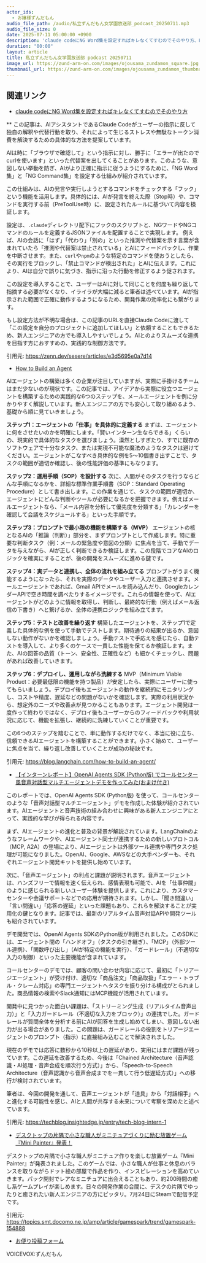 ```yaml
---
actor_ids:
  - お嬢様ずんだもん
audio_file_path: /audio/私立ずんだもん女学園放送部_podcast_20250711.mp3
audio_file_size: 0
date: 2025-07-11 05:00:00 +0900
description: 'claude codeにNG Word集を設定すればキレなくてすむのでそのやり方、How to Build an Agent、【インターンレポート】OpenAI Agents SDK (Python版) でコールセンター風音声対話型マルチエージェントデモを作ってみた(おまけ付き)、デスクトップの片隅で小さな職人がミニチュアづくりに励む放置ゲーム『Mini Painter』発表！'
duration: "00:00"
layout: article
title: 私立ずんだもん女学園放送部 podcast 20250711
image_url: https://zund-arm-on.com/images/ojousama_zundamon_square.jpg
thumbnail_url: https://zund-arm-on.com/images/ojousama_zundamon_thumbnail.jpg
---
```


## 関連リンク


- [claude codeにNG Word集を設定すればキレなくてすむのでそのやり方](https://zenn.dev/sesere/articles/e3d5695e0a7d14)  

**
この記事は、AIアシスタントであるClaude Codeがユーザーの指示に反して独自の解釈や代替行動を取り、それによって生じるストレスや無駄なトークン消費を解決するための具体的な方法を提案しています。

AIは時に「ブラウザで確認して」という指示に対し、勝手に「エラーが出たのでcurlを使います」といった代替案を出してくることがあります。このような、意図しない挙動を防ぎ、AIがより正確に指示に従うようにするために、「NG Word集」と「NG Command集」を設定する仕組みが紹介されています。

この仕組みは、AIの発言や実行しようとするコマンドをチェックする「フック」という機能を活用します。具体的には、AIが発言を終えた際（Stop時）や、コマンドを実行する前（PreToolUse時）に、設定されたルールに基づいて内容を検証します。

設定は、`.claude`ディレクトリ配下にフックのスクリプトと、NGワードやNGコマンドのルールを定義するJSONファイルを配置することで実現します。
例えば、AIの会話に「はず」「代わり」「別の」といった推測や代替案を示す言葉が含まれていたら「推測や代替案は禁止されている」とAIにフィードバックし、作業を中断させます。また、`curl`や`npm`のような特定のコマンドを使おうとしたら、その実行をブロックし、「禁止コマンドが検出された」とAIに伝えます。これにより、AIは自分で誤りに気づき、指示に沿った行動を修正するよう促されます。

この設定を導入することで、ユーザーはAIに対して同じことを何度も繰り返して指摘する必要がなくなり、イライラが大幅に減ると筆者は述べています。AIが指示された範囲で正確に動作するようになるため、開発作業の効率化にも繋がります。

もし設定方法が不明な場合は、この記事のURLを直接Claude Codeに渡して「この設定を自分のプロジェクトに追加してほしい」と依頼することもできるため、新人エンジニアの方でも導入しやすいでしょう。AIとのよりスムーズな連携を目指す方におすすめの、実践的な制御方法です。

引用元: https://zenn.dev/sesere/articles/e3d5695e0a7d14


- [How to Build an Agent](https://blog.langchain.com/how-to-build-an-agent/)  


AIエージェントの構築は多くの企業が注目していますが、実際に手掛けるチームはまだ少ないのが現状です。この記事では、アイデアから実際に役立つエージェントを構築するための実践的な6つのステップを、メールエージェントを例に分かりやすく解説しています。新人エンジニアの方でも安心して取り組めるよう、基礎から順に見ていきましょう。

**ステップ1：エージェントの「仕事」を具体的に定義する**
まずは、エージェントに何をさせたいのかを明確にします。「賢いインターン生ならできる」くらいの、現実的で具体的なタスクを選びましょう。漠然としすぎたり、すでに既存のソフトウェアで十分なタスク、または実現不可能な魔法のようなタスクは避けてください。エージェントがこなすべき具体的な例を5〜10個書き出すことで、タスクの範囲が適切か確認し、後の性能評価の基準にもなります。

**ステップ2：運用手順（SOP）を設計する**
次に、人間がそのタスクを行うならどんな手順になるかを、詳細な標準作業手順書（SOP：Standard Operating Procedure）として書き出します。この作業を通じて、タスクの範囲が適切か、エージェントにどんな判断やツールが必要になるかを把握できます。例えばメールエージェントなら、「メール内容を分析して優先度を分類する」「カレンダーを確認して会議をスケジュールする」といった手順です。

**ステップ3：プロンプトで最小限の機能を構築する（MVP）**
エージェントの核となるAIの「推論（判断）」部分を、まずプロンプトとして作成します。特に重要な判断タスク（例：メールの緊急度や意図の分類）に焦点を当て、手動でデータを与えながら、AIが正しく判断できるか検証します。この段階でコアなAIのロジックを確実にすることが、後の開発をスムーズに進める鍵です。

**ステップ4：実データと連携し、全体の流れを組み立てる**
プロンプトがうまく機能するようになったら、それを実際のデータやユーザー入力と連携させます。メールエージェントであれば、Gmail APIでメールを読み込んだり、GoogleカレンダーAPIで空き時間を調べたりするイメージです。これらの情報を使って、AIエージェントがどのように情報を取得し、判断し、最終的な行動（例えばメール返信の下書き）へと繋げるか、全体の連携ロジックを組み立てます。

**ステップ5：テストと改善を繰り返す**
構築したエージェントを、ステップ1で定義した具体的な例を使って手動でテストします。期待通りの結果が出るか、意図しない動作がないかを確認しましょう。手動テストで手応えを感じたら、自動テストを導入して、より多くのケースで一貫した性能を保てるか検証します。また、AIの回答の品質（トーン、安全性、正確性など）も細かくチェックし、問題があれば改善していきます。

**ステップ6：デプロイし、運用しながら洗練する**
MVP（Minimum Viable Product：必要最低限の機能を持つ製品）が安定したら、実際にユーザーに使ってもらいましょう。デプロイ後もエージェントの動作を継続的にモニタリングし、コストや精度、遅延などの問題がないかを確認します。実際の利用状況から、想定外のニーズや改善点が見つかることもあります。エージェント開発は一度作って終わりではなく、デプロイ後もユーザーからのフィードバックや利用状況に応じて、機能を拡張し、継続的に洗練していくことが重要です。

この6つのステップを踏むことで、単に動作するだけでなく、本当に役に立ち、信頼できるAIエージェントを構築することができます。小さく始めて、ユーザーに焦点を当て、繰り返し改善していくことが成功の秘訣です。

引用元: https://blog.langchain.com/how-to-build-an-agent/


- [【インターンレポート】OpenAI Agents SDK (Python版) でコールセンター風音声対話型マルチエージェントデモを作ってみた(おまけ付き)](https://techblog.insightedge.jp/entry/tech-blog-intern-1)  


このレポートでは、OpenAI Agents SDK (Python版) を使って、コールセンターのような「音声対話型マルチエージェント」デモを作成した体験が紹介されています。AIエージェントと音声技術の組み合わせに興味がある新人エンジニアにとって、実践的な学びが得られる内容です。

まず、AIエージェントの進化と普及の背景が解説されています。LangChainのようなフレームワークや、AIエージェント同士が連携するための新しいプロトコル（MCP, A2A）の登場により、AIエージェントは外部ツール連携や専門タスク処理が可能になりました。OpenAI、Google、AWSなどの大手ベンダーも、それぞれエージェント開発キットを提供し始めています。

次に、「音声エージェント」の利点と課題が説明されます。音声エージェントは、ハンズフリーで情報を速く伝えられ、感情表現も可能で、AIを「仕事仲間」のように感じられる新しいユーザー体験を提供します。これにより、カスタマーセンターや会議サポートなどでの応用が期待されます。しかし、「聞き間違い」「言い間違い」「応答の遅延」といった課題もあり、これらを解決することが実用化の鍵となります。記事では、最新のリアルタイム音声対話APIや開発ツールも紹介されています。

デモ開発では、OpenAI Agents SDKのPython版が利用されました。このSDKには、エージェント間の「ハンドオフ」（タスクの引き継ぎ）、「MCP」（外部ツール連携）、「関数呼び出し」（AIが特定の機能を実行）、「ガードレール」（不適切な入力の制御）といった主要機能が含まれています。

コールセンターのデモでは、顧客の問い合わせ内容に応じて、最初に「トリアージエージェント」が受け付け、適切な「商品注文」「商品取扱」「エラー・トラブル・クレーム対応」の専門エージェントへタスクを振り分ける構成がとられました。商品情報の検索やSlack通知にはMCP機能が活用されています。

開発中に見つかった面白い課題は、「ストリーミング生成（リアルタイム音声出力）」と「入力ガードレール（不適切な入力をブロック）」の連携でした。ガードレールが質問全体を分析する前にAIが回答を生成し始めてしまい、意図しない出力が出る場合がありました。この問題は、ガードレールの役割をトリアージエージェントのプロンプト（指示）に直接組み込むことで解決されました。

現在のデモでは応答に数秒から10秒以上の遅延があり、実用にはまだ課題が残っています。この遅延を改善するため、今後は「Chained Architecture（音声認識・AI処理・音声合成を順次行う方式）」から、「Speech-to-Speech Architecture（音声認識から音声合成までを一貫して行う低遅延方式）」への移行が検討されています。

筆者は、今回の開発を通して、音声エージェントが「道具」から「対話相手」へと進化する可能性を感じ、AIと人間が共存する未来について考察を深めたと述べています。

引用元: https://techblog.insightedge.jp/entry/tech-blog-intern-1


- [デスクトップの片隅で小さな職人がミニチュアづくりに励む放置ゲーム『Mini Painter』発表！](https://topics.smt.docomo.ne.jp/amp/article/gamespark/trend/gamespark-154888)  


デスクトップの片隅で小さな職人がミニチュア作りを楽しむ放置ゲーム『Mini Painter』が発表されました。このゲームでは、小さな職人が仕事と休息のバランスを取りながらドット絵の部屋で作品を作り、インスピレーションを高めていきます。パック開封でレアなミニチュアに出会えることもあり、約200時間の癒し系ゲームプレイが楽しめます。日々の開発作業の合間に、デスクの片隅でゆったりと癒されたい新人エンジニアの方にピッタリ。7月24日にSteamで配信予定です。

引用元: https://topics.smt.docomo.ne.jp/amp/article/gamespark/trend/gamespark-154888



- [お便り投稿フォーム](https://forms.gle/ffg4JTfqdiqK62qf9)

VOICEVOX:ずんだもん
